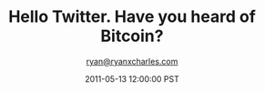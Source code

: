 ---
title: Hello Twitter. Have you heard of Bitcoin?
author: ryan@ryanxcharles.com
date: 2011-05-13 12:00:00 PST
type: headline
---